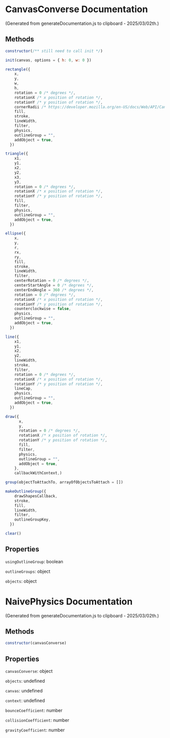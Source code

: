 # CanvasConverse Documentation

(Generated from generateDocumentation.js to clipboard - 2025/03/02th.)

## Methods

```js
constructor(/** still need to call init */)
```

```js
init(canvas, options = { h: 0, w: 0 })
```

```js
rectangle({
    x,
    y,
    w,
    h,
    rotation = 0 /* degrees */,
    rotationX /* x position of rotation */,
    rotationY /* y position of rotation */,
    cornerRadii /* https://developer.mozilla.org/en-US/docs/Web/API/CanvasRenderingContext2D/roundRect */,
    fill,
    stroke,
    lineWidth,
    filter,
    physics,
    outlineGroup = "",
    addObject = true,
  })
```

```js
triangle({
    x1,
    y1,
    x2,
    y2,
    x3,
    y3,
    rotation = 0 /* degrees */,
    rotationX /* x position of rotation */,
    rotationY /* y position of rotation */,
    fill,
    filter,
    physics,
    outlineGroup = "",
    addObject = true,
  })
```

```js
ellipse({
    x,
    y,
    r,
    rx,
    ry,
    fill,
    stroke,
    lineWidth,
    filter,
    centerRotation = 0 /* degrees */,
    centerStartAngle = 0 /* degrees */,
    centerEndAngle = 360 /* degrees */,
    rotation = 0 /* degrees */,
    rotationX /* x position of rotation */,
    rotationY /* y position of rotation */,
    counterclockwise = false,
    physics,
    outlineGroup = "",
    addObject = true,
  })
```

```js
line({
    x1,
    y1,
    x2,
    y2,
    lineWidth,
    stroke,
    filter,
    rotation = 0 /* degrees */,
    rotationX /* x position of rotation */,
    rotationY /* y position of rotation */,
    lineCap,
    physics,
    outlineGroup = "",
    addObject = true,
  })
```

```js
draw({
      x,
      y,
      rotation = 0 /* degrees */,
      rotationX /* x position of rotation */,
      rotationY /* y position of rotation */,
      fill,
      filter,
      physics,
      outlineGroup = "",
      addObject = true,
    },
    callbackWithContext,)
```

```js
group(objectToAttachTo, arrayOfObjectsToAttach = [])
```

```js
makeOutlineGroup({
    drawShapesCallback,
    stroke,
    fill,
    lineWidth,
    filter,
    outlineGroupKey,
  })
```

```js
clear()
```

## Properties

`usingOutlineGroup`: boolean

`outlineGroups`: object

`objects`: object

# NaivePhysics Documentation

(Generated from generateDocumentation.js to clipboard - 2025/03/02th.)

## Methods

```js
constructor(canvasConverse)
```

## Properties

`canvasConverse`: object

`objects`: undefined

`canvas`: undefined

`context`: undefined

`bounceCoefficient`: number

`collisionCoefficient`: number

`gravityCoefficient`: number
